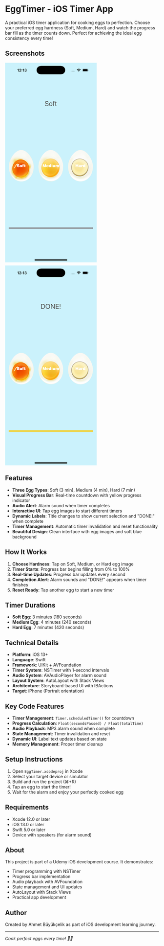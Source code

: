 # EggTimer - iOS Timer App

A practical iOS timer application for cooking eggs to perfection. Choose your preferred egg hardness (Soft, Medium, Hard) and watch the progress bar fill as the timer counts down. Perfect for achieving the ideal egg consistency every time!

## Screenshots

<div style="display: flex; gap: 10px; flex-wrap: wrap;">
  <img src="./Screenshot1.png" width="300" alt="App Screenshot 1">
  <img src="./Screenshot2.png" width="300" alt="App Screenshot 2">
</div>

## Features

- **Three Egg Types**: Soft (3 min), Medium (4 min), Hard (7 min)
- **Visual Progress Bar**: Real-time countdown with yellow progress indicator
- **Audio Alert**: Alarm sound when timer completes
- **Interactive UI**: Tap egg images to start different timers
- **Dynamic Labels**: Title changes to show current selection and "DONE!" when complete
- **Timer Management**: Automatic timer invalidation and reset functionality
- **Beautiful Design**: Clean interface with egg images and soft blue background

## How It Works

1. **Choose Hardness**: Tap on Soft, Medium, or Hard egg image
2. **Timer Starts**: Progress bar begins filling from 0% to 100%
3. **Real-time Updates**: Progress bar updates every second
4. **Completion Alert**: Alarm sounds and "DONE!" appears when timer finishes
5. **Reset Ready**: Tap another egg to start a new timer

## Timer Durations

- **Soft Egg**: 3 minutes (180 seconds)
- **Medium Egg**: 4 minutes (240 seconds)  
- **Hard Egg**: 7 minutes (420 seconds)

## Technical Details

- **Platform**: iOS 13+
- **Language**: Swift
- **Framework**: UIKit + AVFoundation
- **Timer System**: NSTimer with 1-second intervals
- **Audio System**: AVAudioPlayer for alarm sound
- **Layout System**: AutoLayout with Stack Views
- **Architecture**: Storyboard-based UI with IBActions
- **Target**: iPhone (Portrait orientation)

## Key Code Features

- **Timer Management**: `Timer.scheduledTimer()` for countdown
- **Progress Calculation**: `Float(secondsPassed) / Float(totalTime)`
- **Audio Playback**: MP3 alarm sound when complete
- **State Management**: Timer invalidation and reset
- **Dynamic UI**: Label text updates based on state
- **Memory Management**: Proper timer cleanup


## Setup Instructions

1. Open `EggTimer.xcodeproj` in Xcode
2. Select your target device or simulator
3. Build and run the project (⌘+R)
4. Tap an egg to start the timer!
5. Wait for the alarm and enjoy your perfectly cooked egg

## Requirements

- Xcode 12.0 or later
- iOS 13.0 or later
- Swift 5.0 or later
- Device with speakers (for alarm sound)

## About

This project is part of a Udemy iOS development course. It demonstrates:
- Timer programming with NSTimer
- Progress bar implementation
- Audio playback with AVFoundation
- State management and UI updates
- AutoLayout with Stack Views
- Practical app development

## Author

Created by Ahmet Büyükçelik as part of iOS development learning journey.

---

*Cook perfect eggs every time! 🥚⏰*
